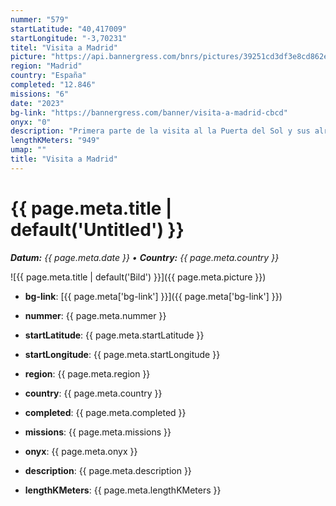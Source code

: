 ```yaml
---
nummer: "579"
startLatitude: "40,417009"
startLongitude: "-3,70231"
titel: "Visita a Madrid"
picture: "https://api.bannergress.com/bnrs/pictures/39251cd3df3e8cd862e8823254136dae"
region: "Madrid"
country: "España"
completed: "12.846"
missions: "6"
date: "2023"
bg-link: "https://bannergress.com/banner/visita-a-madrid-cbcd"
onyx: "0"
description: "Primera parte de la visita al la Puerta del Sol y sus alrededores, centro turístico y emblemático de la Capital de España, que no se puede dejar de visitar al ir a esta importante ciudad."
lengthKMeters: "949"
umap: ""
title: "Visita a Madrid"
---
```

# {{ page.meta.title | default('Untitled') }}

_**Datum:** {{ page.meta.date }} • **Country:** {{ page.meta.country }}_

![{{ page.meta.title | default('Bild') }}]({{ page.meta.picture }})

- **bg-link**: [{{ page.meta['bg-link'] }}]({{ page.meta['bg-link'] }})

- **nummer**: {{ page.meta.nummer }}
- **startLatitude**: {{ page.meta.startLatitude }}
- **startLongitude**: {{ page.meta.startLongitude }}
- **region**: {{ page.meta.region }}
- **country**: {{ page.meta.country }}
- **completed**: {{ page.meta.completed }}
- **missions**: {{ page.meta.missions }}
- **onyx**: {{ page.meta.onyx }}
- **description**: {{ page.meta.description }}
- **lengthKMeters**: {{ page.meta.lengthKMeters }}
